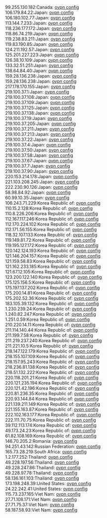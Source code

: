 99.255.130.182:Canada: [ovpn config](vpn/99_255_130_182.ovpn)  
106.179.84.22:Japan: [ovpn config](vpn/106_179_84_22.ovpn)  
106.180.102.77:Japan: [ovpn config](vpn/106_180_102_77.ovpn)  
113.144.7.233:Japan: [ovpn config](vpn/113_144_7_233.ovpn)  
118.236.177.172:Japan: [ovpn config](vpn/118_236_177_172.ovpn)  
118.86.74.219:Japan: [ovpn config](vpn/118_86_74_219.ovpn)  
119.238.83.211:Japan: [ovpn config](vpn/119_238_83_211.ovpn)  
119.83.190.85:Japan: [ovpn config](vpn/119_83_190_85.ovpn)  
124.211.192.57:Japan: [ovpn config](vpn/124_211_192_57.ovpn)  
125.201.227.223:Japan: [ovpn config](vpn/125_201_227_223.ovpn)  
126.38.10.109:Japan: [ovpn config](vpn/126_38_10_109.ovpn)  
133.32.51.251:Japan: [ovpn config](vpn/133_32_51_251.ovpn)  
138.64.84.40:Japan: [ovpn config](vpn/138_64_84_40.ovpn)  
159.28.136.238:Japan: [ovpn config](vpn/159_28_136_238.ovpn)  
159.28.136.238:Japan: [ovpn config](vpn/159_28_136_238.ovpn)  
217.178.170.155:Japan: [ovpn config](vpn/217_178_170_155.ovpn)  
219.100.37.1:Japan: [ovpn config](vpn/219_100_37_1.ovpn)  
219.100.37.108:Japan: [ovpn config](vpn/219_100_37_108.ovpn)  
219.100.37.109:Japan: [ovpn config](vpn/219_100_37_109.ovpn)  
219.100.37.125:Japan: [ovpn config](vpn/219_100_37_125.ovpn)  
219.100.37.138:Japan: [ovpn config](vpn/219_100_37_138.ovpn)  
219.100.37.19:Japan: [ovpn config](vpn/219_100_37_19.ovpn)  
219.100.37.205:Japan: [ovpn config](vpn/219_100_37_205.ovpn)  
219.100.37.211:Japan: [ovpn config](vpn/219_100_37_211.ovpn)  
219.100.37.213:Japan: [ovpn config](vpn/219_100_37_213.ovpn)  
219.100.37.22:Japan: [ovpn config](vpn/219_100_37_22.ovpn)  
219.100.37.4:Japan: [ovpn config](vpn/219_100_37_4.ovpn)  
219.100.37.50:Japan: [ovpn config](vpn/219_100_37_50.ovpn)  
219.100.37.58:Japan: [ovpn config](vpn/219_100_37_58.ovpn)  
219.100.37.67:Japan: [ovpn config](vpn/219_100_37_67.ovpn)  
219.100.37.7:Japan: [ovpn config](vpn/219_100_37_7.ovpn)  
219.100.37.90:Japan: [ovpn config](vpn/219_100_37_90.ovpn)  
220.153.214.178:Japan: [ovpn config](vpn/220_153_214_178.ovpn)  
221.103.208.245:Japan: [ovpn config](vpn/221_103_208_245.ovpn)  
222.230.90.126:Japan: [ovpn config](vpn/222_230_90_126.ovpn)  
58.98.84.92:Japan: [ovpn config](vpn/58_98_84_92.ovpn)  
60.99.10.35:Japan: [ovpn config](vpn/60_99_10_35.ovpn)  
106.243.71.229:Korea Republic of: [ovpn config](vpn/106_243_71_229.ovpn)  
110.15.2.128:Korea Republic of: [ovpn config](vpn/110_15_2_128.ovpn)  
110.8.226.206:Korea Republic of: [ovpn config](vpn/110_8_226_206.ovpn)  
112.167.117.246:Korea Republic of: [ovpn config](vpn/112_167_117_246.ovpn)  
112.170.224.102:Korea Republic of: [ovpn config](vpn/112_170_224_102.ovpn)  
112.171.56.155:Korea Republic of: [ovpn config](vpn/112_171_56_155.ovpn)  
118.32.107.133:Korea Republic of: [ovpn config](vpn/118_32_107_133.ovpn)  
119.149.81.72:Korea Republic of: [ovpn config](vpn/119_149_81_72.ovpn)  
119.195.127.172:Korea Republic of: [ovpn config](vpn/119_195_127_172.ovpn)  
120.142.124.193:Korea Republic of: [ovpn config](vpn/120_142_124_193.ovpn)  
121.146.204.157:Korea Republic of: [ovpn config](vpn/121_146_204_157.ovpn)  
121.159.58.83:Korea Republic of: [ovpn config](vpn/121_159_58_83.ovpn)  
121.162.233.185:Korea Republic of: [ovpn config](vpn/121_162_233_185.ovpn)  
121.67.12.105:Korea Republic of: [ovpn config](vpn/121_67_12_105.ovpn)  
123.200.122.140:Korea Republic of: [ovpn config](vpn/123_200_122_140.ovpn)  
175.125.156.5:Korea Republic of: [ovpn config](vpn/175_125_156_5.ovpn)  
175.197.137.202:Korea Republic of: [ovpn config](vpn/175_197_137_202.ovpn)  
175.200.14.81:Korea Republic of: [ovpn config](vpn/175_200_14_81.ovpn)  
175.202.52.36:Korea Republic of: [ovpn config](vpn/175_202_52_36.ovpn)  
183.105.39.132:Korea Republic of: [ovpn config](vpn/183_105_39_132.ovpn)  
1.230.239.24:Korea Republic of: [ovpn config](vpn/1_230_239_24.ovpn)  
1.240.82.247:Korea Republic of: [ovpn config](vpn/1_240_82_247.ovpn)  
1.251.0.59:Korea Republic of: [ovpn config](vpn/1_251_0_59.ovpn)  
210.220.14.11:Korea Republic of: [ovpn config](vpn/210_220_14_11.ovpn)  
211.114.140.44:Korea Republic of: [ovpn config](vpn/211_114_140_44.ovpn)  
211.199.7.58:Korea Republic of: [ovpn config](vpn/211_199_7_58.ovpn)  
211.219.237.240:Korea Republic of: [ovpn config](vpn/211_219_237_240.ovpn)  
211.221.10.5:Korea Republic of: [ovpn config](vpn/211_221_10_5.ovpn)  
218.147.122.179:Korea Republic of: [ovpn config](vpn/218_147_122_179.ovpn)  
218.155.107.109:Korea Republic of: [ovpn config](vpn/218_155_107_109.ovpn)  
218.157.95.243:Korea Republic of: [ovpn config](vpn/218_157_95_243.ovpn)  
218.236.81.138:Korea Republic of: [ovpn config](vpn/218_236_81_138.ovpn)  
218.51.132.222:Korea Republic of: [ovpn config](vpn/218_51_132_222.ovpn)  
220.118.201.21:Korea Republic of: [ovpn config](vpn/220_118_201_21.ovpn)  
220.121.235.194:Korea Republic of: [ovpn config](vpn/220_121_235_194.ovpn)  
220.121.42.196:Korea Republic of: [ovpn config](vpn/220_121_42_196.ovpn)  
220.81.236.35:Korea Republic of: [ovpn config](vpn/220_81_236_35.ovpn)  
220.93.144.84:Korea Republic of: [ovpn config](vpn/220_93_144_84.ovpn)  
221.139.211.149:Korea Republic of: [ovpn config](vpn/221_139_211_149.ovpn)  
221.155.163.87:Korea Republic of: [ovpn config](vpn/221_155_163_87.ovpn)  
222.102.163.177:Korea Republic of: [ovpn config](vpn/222_102_163_177.ovpn)  
222.111.70.75:Korea Republic of: [ovpn config](vpn/222_111_70_75.ovpn)  
39.112.113.174:Korea Republic of: [ovpn config](vpn/39_112_113_174.ovpn)  
49.173.24.23:Korea Republic of: [ovpn config](vpn/49_173_24_23.ovpn)  
61.82.108.169:Korea Republic of: [ovpn config](vpn/61_82_108_169.ovpn)  
146.70.205.2:Romania: [ovpn config](vpn/146_70_205_2.ovpn)  
94.251.43.142:Russian Federation: [ovpn config](vpn/94_251_43_142.ovpn)  
165.73.28.219:South Africa: [ovpn config](vpn/165_73_28_219.ovpn)  
1.2.177.252:Thailand: [ovpn config](vpn/1_2_177_252.ovpn)  
49.228.197.56:Thailand: [ovpn config](vpn/49_228_197_56.ovpn)  
49.228.247.86:Thailand: [ovpn config](vpn/49_228_247_86.ovpn)  
49.228.97.78:Thailand: [ovpn config](vpn/49_228_97_78.ovpn)  
58.136.161.103:Thailand: [ovpn config](vpn/58_136_161_103.ovpn)  
173.198.248.39:United States: [ovpn config](vpn/173_198_248_39.ovpn)  
24.22.242.41:United States: [ovpn config](vpn/24_22_242_41.ovpn)  
115.73.237.165:Viet Nam: [ovpn config](vpn/115_73_237_165.ovpn)  
27.71.108.171:Viet Nam: [ovpn config](vpn/27_71_108_171.ovpn)  
27.71.75.37:Viet Nam: [ovpn config](vpn/27_71_75_37.ovpn)  
58.187.58.93:Viet Nam: [ovpn config](vpn/58_187_58_93.ovpn)  
